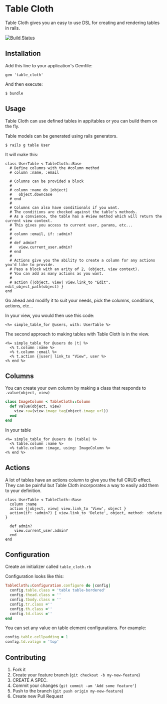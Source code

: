 # Table Cloth

Table Cloth gives you an easy to use DSL for creating and rendering tables in rails.

[![Build Status](https://travis-ci.org/bobbytables/table_cloth.png)](https://travis-ci.org/bobbytables/table_cloth)

## Installation

Add this line to your application's Gemfile:

    gem 'table_cloth'

And then execute:

    $ bundle

## Usage

Table Cloth can use defined tables in app/tables or you can build them on the fly.

Table models can be generated using rails generators.

```
$ rails g table User
```

It will make this:

```
class UserTable < TableCloth::Base
  # Define columns with the #column method
  # column :name, :email

  # Columns can be provided a block
  #
  # column :name do |object|
  #   object.downcase
  # end
  #
  # Columns can also have conditionals if you want.
  # The conditions are checked against the table's methods.
  # As a convience, the table has a #view method which will return the current view context.
  # This gives you access to current user, params, etc...
  #
  # column :email, if: :admin?
  #
  # def admin?
  #   view.current_user.admin?
  # end
  #
  # Actions give you the ability to create a column for any actions you'd like to provide.
  # Pass a block with an arity of 2, (object, view context).
  # You can add as many actions as you want.
  #
  # action {|object, view| view.link_to "Edit", edit_object_path(object) }
end
```

Go ahead and modify it to suit your needs, pick the columns, conditions, actions, etc...

In your view, you would then use this code:
```
<%= simple_table_for @users, with: UserTable %>

```

The second approach to making tables with Table Cloth is in the view.

```
<%= simple_table_for @users do |t| %>
  <% t.column :name %>
  <% t.column :email %>
  <% t.action {|user| link_to "View", user %>
<% end %>
```

## Columns

You can create your own column by making a class that responds to ```.value(object, view)```

```ruby
class ImageColumn < TableCloth::Column
  def value(object, view)
    view.raw(view.image_tag(object.image_url))
  end
end
```

In your table
```
<%= simple_table_for @users do |table| %>
  <% table.column :name %>
  <% table.column :image, using: ImageColumn %>
<% end %>
```

## Actions

A lot of tables have an actions column to give you the full CRUD effect. They can be painful but Table Cloth incorporates a way to easily add them to your definition.

```
class UserTable < TableCloth::Base
  column :name
  action {|object, view| view.link_to 'View', object }
  action(if: :admin?) { view.link_to 'Delete', object, method: :delete }

  def admin?
    view.current_user.admin?
  end
end
```


## Configuration

Create an initializer called ```table_cloth.rb```

Configuration looks like this:

```ruby
TableCloth::Configuration.configure do |config|
  config.table.class = 'table table-bordered'
  config.thead.class = ''
  config.tbody.class = ''
  config.tr.class =''
  config.th.class =''
  config.td.class =''
end
```

You can set any value on table element configurations. For example:

```ruby
config.table.cellpadding = 1
config.td.valign = 'top'
```

## Contributing

1. Fork it
2. Create your feature branch (`git checkout -b my-new-feature`)
3. CREATE A SPEC.
4. Commit your changes (`git commit -am 'Add some feature'`)
5. Push to the branch (`git push origin my-new-feature`)
6. Create new Pull Request
